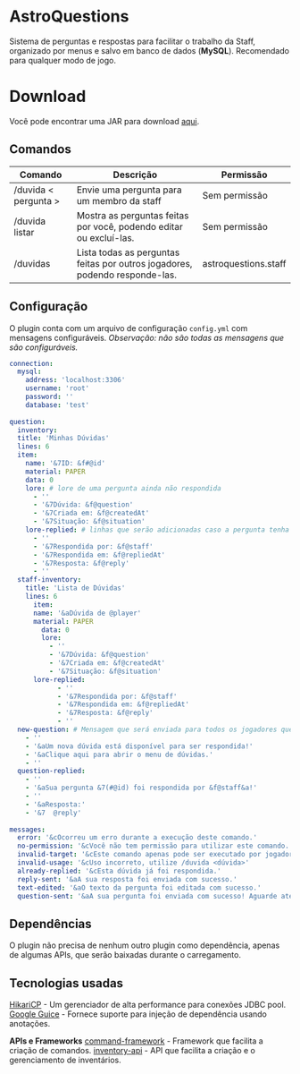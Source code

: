 # AstroQuestions

Sistema de perguntas e respostas para facilitar o trabalho da Staff, organizado por menus e salvo em banco de dados (**MySQL**). Recomendado para qualquer modo de jogo.

# Download

Você pode encontrar uma JAR para download [aqui](https://github.com/GabrielBS-21/AstroQuestions/releases).

## Comandos

| Comando | Descrição | Permissão |
|----------------|-------------------------------|-----------------------------|
|/duvida < pergunta > |Envie uma pergunta para um membro da staff            |Sem permissão
|/duvida listar |Mostra as perguntas feitas por você, podendo editar ou excluí-las.           |Sem permissão            |
|/duvidas |Lista todas as perguntas feitas por outros jogadores, podendo responde-las.|astroquestions.staff|


## Configuração

O plugin conta com um arquivo de configuração ``config.yml`` com mensagens configuráveis. 
*Observação: não são todas as mensagens que são configuráveis.*

```yaml
connection:  
  mysql:  
    address: 'localhost:3306'  
    username: 'root'  
    password: ''  
    database: 'test'  
  
question:  
  inventory:  
  title: 'Minhas Dúvidas'  
  lines: 6  
  item:  
    name: '&7ID: &f#@id'  
    material: PAPER  
    data: 0  
    lore: # lore de uma pergunta ainda não respondida  
      - ''  
      - '&7Dúvida: &f@question'  
      - '&7Criada em: &f@createdAt'  
      - '&7Situação: &f@situation'  
    lore-replied: # linhas que serão adicionadas caso a pergunta tenha sido respondida  
      - ''  
      - '&7Respondida por: &f@staff'  
      - '&7Respondida em: &f@repliedAt'  
      - '&7Resposta: &f@reply'  
      - ''  
  staff-inventory:  
    title: 'Lista de Dúvidas'  
    lines: 6  
      item:  
      name: '&aDúvida de @player'  
      material: PAPER  
        data: 0  
        lore:  
          - ''  
          - '&7Dúvida: &f@question'  
          - '&7Criada em: &f@createdAt'  
          - '&7Situação: &f@situation'  
      lore-replied:  
            - ''  
            - '&7Respondida por: &f@staff'  
            - '&7Respondida em: &f@repliedAt'  
            - '&7Resposta: &f@reply'  
            - ''  
  new-question: # Mensagem que será enviada para todos os jogadores que tiverem permissão (astroquestions.staff)  
    - ''  
    - '&aUm nova dúvida está disponível para ser respondida!'  
    - '&aClique aqui para abrir o menu de dúvidas.'  
    - ''  
  question-replied:  
    - ''  
    - '&aSua pergunta &7(#@id) foi respondida por &f@staff&a!'  
    - ''  
    - '&aResposta:'  
    - '&7  @reply'  
  
messages:  
  error: '&cOcorreu um erro durante a execução deste comando.'  
  no-permission: '&cVocê não tem permissão para utilizar este comando.'  
  invalid-target: '&cEste comando apenas pode ser executado por jogadores.'  
  invalid-usage: '&cUso incorreto, utilize /duvida <dúvida>'  
  already-replied: '&cEsta dúvida já foi respondida.'  
  reply-sent: '&aA sua resposta foi enviada com sucesso.'  
  text-edited: '&aO texto da pergunta foi editada com sucesso.'  
  question-sent: '&aA sua pergunta foi enviada com sucesso! Aguarde até uma resposta.'
  ``` 

## Dependências

O plugin não precisa de nenhum outro plugin como dependência, apenas de algumas APIs, que serão baixadas durante o carregamento.

## Tecnologias usadas

[HikariCP](https://github.com/brettwooldridge/HikariCP) - Um gerenciador de alta performance para conexões JDBC pool.
[Google Guice](https://github.com/google/guice) - Fornece suporte para injeção de dependência usando anotações.

**APIs e Frameworks**
[command-framework](https://github.com/SaiintBrisson/command-framework) - Framework que facilita a criação de comandos.
[inventory-api](https://github.com/HenryFabio/inventory-api) - API que facilita a criação e o gerenciamento de inventários.
